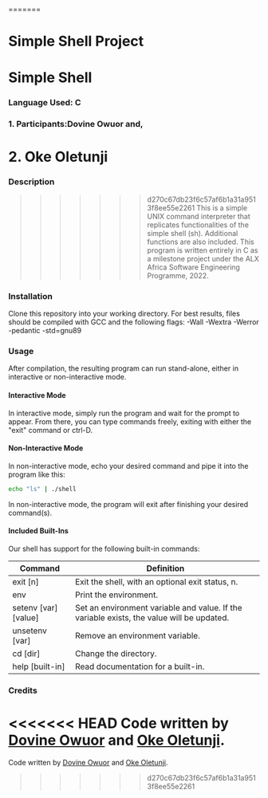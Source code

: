=======
#                            Simple Shell Project 

# Simple Shell 
###                           Language Used: C
###                          1. Participants:Dovine Owuor and,
#                            2. Oke Oletunji


### Description

>>>>>>> d270c67db23f6c57af6b1a31a9513f8ee55e2261
This is a simple UNIX command interpreter that replicates functionalities of the simple shell (sh). Additional functions are also included. This program is written entirely in C as a milestone project under the  ALX Africa Software Engineering Programme, 2022.

### Installation

Clone this repository into your working directory. For best results, files should be compiled with GCC and the following flags: -Wall -Wextra -Werror -pedantic -std=gnu89

### Usage

After compilation, the resulting program can run stand-alone, either in interactive or non-interactive mode.

#### Interactive Mode

In interactive mode, simply run the program and wait for the prompt to appear. From there, you can type commands freely, exiting with either the "exit" command or ctrl-D.

#### Non-Interactive Mode

In non-interactive mode, echo your desired command and pipe it into the program like this:

```sh
echo "ls" | ./shell
```

In non-interactive mode, the program will exit after finishing your desired command(s).

#### Included Built-Ins

Our shell has support for the following built-in commands:

| Command             | Definition                                                                                |
| ------------------- | ----------------------------------------------------------------------------------------- |
| exit [n]            | Exit the shell, with an optional exit status, n.                                          |
| env                 | Print the environment.                                                                    |
| setenv [var][value] | Set an environment variable and value. If the variable exists, the value will be updated. |
| unsetenv [var]      | Remove an environment variable.                                                           |
| cd [dir]            | Change the directory.                                                                     |
| help [built-in]     | Read documentation for a built-in.                                                        |


### Credits

<<<<<<< HEAD
Code written by [Dovine Owuor]([https://www.github.com/Dovineowuor]) and [Oke Oletunji]([https://www.github.com/Bestboontech]).
=======
Code written by [Dovine Owuor](https://www.github.com/Dovineowuor) and [Oke Oletunji](https://www.github.com/Bestboontech).
>>>>>>> d270c67db23f6c57af6b1a31a9513f8ee55e2261

